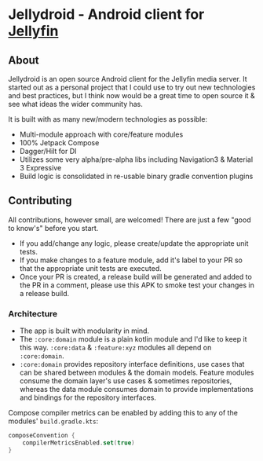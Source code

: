 # Jellydroid - Android client for [Jellyfin](https://jellyfin.org/)

## About

Jellydroid is an open source Android client for the Jellyfin media server. It started out as a personal project that I could use to try out new technologies and best practices, but I think now would be a great time to open source it & see what ideas the wider community has.

It is built with as many new/modern technologies as possible:

- Multi-module approach with core/feature modules
- 100% Jetpack Compose
- Dagger/Hilt for DI
- Utilizes some very alpha/pre-alpha libs including Navigation3 & Material 3 Expressive
- Build logic is consolidated in re-usable binary gradle convention plugins

## Contributing

All contributions, however small, are welcomed! There are just a few "good to know's" before you start. 

- If you add/change any logic, please create/update the appropriate unit tests.
- If you make changes to a feature module, add it's label to your PR so that the appropriate unit tests are executed.
- Once your PR is created, a release build will be generated and added to the PR in a comment, please use this APK to smoke test your changes in a release build.

### Architecture

- The app is built with modularity in mind.
- The `:core:domain` module is a plain kotlin module and I'd like to keep it this way. `:core:data` & `:feature:xyz` modules all depend on `:core:domain`.
- `:core:domain` provides repository interface definitions, use cases that can be shared between modules & the domain models. Feature modules consume the domain layer's use cases & sometimes repositories, whereas the data module consumes domain to provide implementations and bindings for the repository interfaces. 

Compose compiler metrics can be enabled by adding this to any of the modules' `build.gradle.kts`:
```kotlin
composeConvention {
    compilerMetricsEnabled.set(true)
}
```